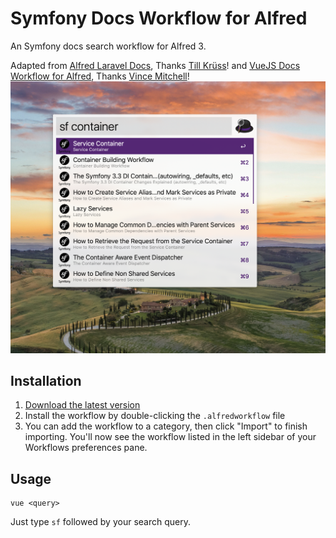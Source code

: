 # Symfony Docs Workflow for Alfred

An Symfony docs search workflow for Alfred 3.

Adapted from [Alfred Laravel Docs](https://github.com/tillkruss/alfred-laravel-docs), Thanks [Till Krüss](https://twitter.com/tillkruss)!
and [VueJS Docs Workflow for Alfred](https://github.com/vmitchell85/alfred-vuejs-docs), Thanks [Vince Mitchell](http://www.vincemitchell.me)!
![Screenshot](screenshot.png)

## Installation

1. [Download the latest version](https://github.com/ThomasTr/Alfred-Symfony-Docs/releases/download/0.1.1/VueJS.Docs.alfredworkflow)
2. Install the workflow by double-clicking the `.alfredworkflow` file
3. You can add the workflow to a category, then click "Import" to finish importing. You'll now see the workflow listed in the left sidebar of your Workflows preferences pane.

## Usage

```
vue <query>
```

Just type `sf` followed by your search query.
